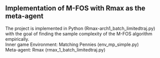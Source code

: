 ## Implementation of M-FOS with Rmax as the meta-agent

The project is implemented in Python (Rmax-arch1_batch_limitedtraj.py) with the goal of finding the sample complexity of the M-FOS algorithm empirically. <br />
Inner game Environment: Matching Pennies (env_mp_simple.py) <br />
Meta-agent: Rmax (rmax_1_batch_limitedtraj.py) <br />

